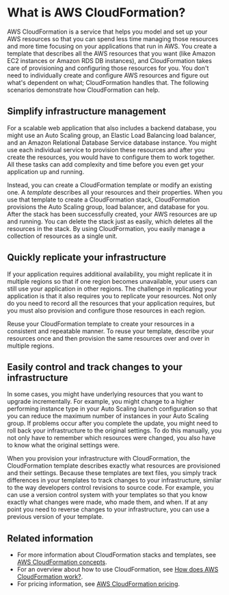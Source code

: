 # What is AWS CloudFormation?<a name="Welcome"></a>

AWS CloudFormation is a service that helps you model and set up your AWS resources so that you can spend less time managing those resources and more time focusing on your applications that run in AWS\. You create a template that describes all the AWS resources that you want \(like Amazon EC2 instances or Amazon RDS DB instances\), and CloudFormation takes care of provisioning and configuring those resources for you\. You don't need to individually create and configure AWS resources and figure out what's dependent on what; CloudFormation handles that\. The following scenarios demonstrate how CloudFormation can help\.

## Simplify infrastructure management<a name="w9463ab1b5b5"></a>

For a scalable web application that also includes a backend database, you might use an Auto Scaling group, an Elastic Load Balancing load balancer, and an Amazon Relational Database Service database instance\. You might use each individual service to provision these resources and after you create the resources, you would have to configure them to work together\. All these tasks can add complexity and time before you even get your application up and running\.

Instead, you can create a CloudFormation template or modify an existing one\. A *template* describes all your resources and their properties\. When you use that template to create a CloudFormation stack, CloudFormation provisions the Auto Scaling group, load balancer, and database for you\. After the stack has been successfully created, your AWS resources are up and running\. You can delete the stack just as easily, which deletes all the resources in the stack\. By using CloudFormation, you easily manage a collection of resources as a single unit\.

## Quickly replicate your infrastructure<a name="w9463ab1b5b7"></a>

If your application requires additional availability, you might replicate it in multiple regions so that if one region becomes unavailable, your users can still use your application in other regions\. The challenge in replicating your application is that it also requires you to replicate your resources\. Not only do you need to record all the resources that your application requires, but you must also provision and configure those resources in each region\.

Reuse your CloudFormation template to create your resources in a consistent and repeatable manner\. To reuse your template, describe your resources once and then provision the same resources over and over in multiple regions\.

## Easily control and track changes to your infrastructure<a name="w9463ab1b5b9"></a>

In some cases, you might have underlying resources that you want to upgrade incrementally\. For example, you might change to a higher performing instance type in your Auto Scaling launch configuration so that you can reduce the maximum number of instances in your Auto Scaling group\. If problems occur after you complete the update, you might need to roll back your infrastructure to the original settings\. To do this manually, you not only have to remember which resources were changed, you also have to know what the original settings were\.

When you provision your infrastructure with CloudFormation, the CloudFormation template describes exactly what resources are provisioned and their settings\. Because these templates are text files, you simply track differences in your templates to track changes to your infrastructure, similar to the way developers control revisions to source code\. For example, you can use a version control system with your templates so that you know exactly what changes were made, who made them, and when\. If at any point you need to reverse changes to your infrastructure, you can use a previous version of your template\.

## Related information<a name="w9463ab1b5c13"></a>
+ For more information about CloudFormation stacks and templates, see [AWS CloudFormation concepts](cfn-whatis-concepts.md)\.
+ For an overview about how to use CloudFormation, see [How does AWS CloudFormation work?](cfn-whatis-howdoesitwork.md)\.
+ For pricing information, see [AWS CloudFormation pricing](http://aws.amazon.com/cloudformation/pricing/)\.